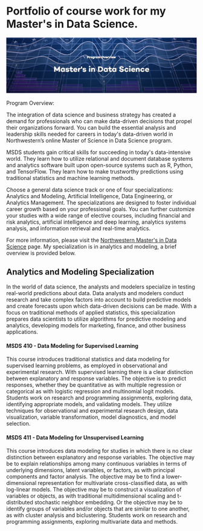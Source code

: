 # Portfolio of course work for my Master's in Data Science.

![alt text](https://raw.githubusercontent.com/bmoretz/MS-DataScience/master/media/ProgramOverview.png)

Program Overview:

The integration of data science and business strategy has created a demand for professionals who can make data-driven decisions that propel their organizations forward. You can build the essential analysis and leadership skills needed for careers in today's data-driven world in Northwestern’s online Master of Science in Data Science program.

MSDS students gain critical skills for succeeding in today's data-intensive world. They learn how to utilize relational and document database systems and analytics software built upon open-source systems such as R, Python, and TensorFlow. They learn how to make trustworthy predictions using traditional statistics and machine learning methods.

Choose a general data science track or one of four specializations: Analytics and Modeling, Artificial Intelligence, Data Engineering, or Analytics Management. The specializations are designed to foster individual career growth based on your professional goals. You can further customize your studies with a wide range of elective courses, including financial and risk analytics, artificial intelligence and deep learning, analytics systems analysis, and information retrieval and real-time analytics. 

For more information, please visit the <a href="https://sps.northwestern.edu/masters/data-science/">Northwestern Master's in Data Science</a> page. My specialization is in analytics and modeling, a brief overview is provided below.

<h2><a id="specializations"></a>Analytics and Modeling Specialization</h2>

<p>In the world of data science, the analysts and modelers specialize in testing real-world predictions about data. Data analysts and modelers conduct research and take complex factors into account to build predictive models and create forecasts upon which data-driven decisions can be made. With a focus on traditional methods of applied statistics, this specialization prepares data scientists to utilize algorithms for predictive modeling and analytics, developing models for marketing, finance, and other business applications.</p>

<h4>MSDS 410 - Data Modeling for Supervised Learning</h4>

<p>This course introduces traditional statistics and data modeling for supervised learning problems, as employed in observational and experimental research. With supervised learning there is a clear distinction between explanatory and response variables. The objective is to predict responses, whether they be quantitative as with multiple regression or categorical as with logistic regression and multinomial logit models. Students work on research and programming assignments, exploring data, identifying appropriate models, and validating models. They utilize techniques for observational and experimental research design, data visualization, variable transformation, model diagnostics, and model selection. &#160;</p>

<h4>MSDS 411 - Data Modeling for Unsupervised Learning</h4>

<p>This course introduces data modeling for studies in which there is no clear distinction between explanatory and response variables. The objective may be to explain relationships among many continuous variables in terms of underlying dimensions, latent variables, or factors, as with principal components and factor analysis. The objective may be to find a lower-dimensional representation for multivariate cross-classified data, as with log-linear models. The objective may be to construct a visualization of variables or objects, as with traditional multidimensional scaling and t-distributed stochastic neighbor embedding. Or the objective may be to identify groups of variables and/or objects that are similar to one another, as with cluster analysis and biclustering. Students work on research and programming assignments, exploring multivariate data and methods.</p>
